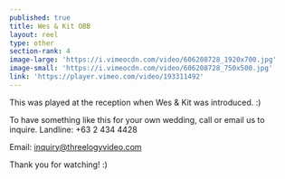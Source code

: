 ```yaml
---
published: true
title: Wes & Kit OBB
layout: reel
type: other
section-rank: 4
image-large: 'https://i.vimeocdn.com/video/606208728_1920x700.jpg'
image-small: 'https://i.vimeocdn.com/video/606208728_750x500.jpg'
link: 'https://player.vimeo.com/video/193311492'
---
```

This was played at the reception when Wes & Kit was introduced. :)

To have something like this for your own wedding, call or email us to inquire.
Landline: +63 2 434 4428

Email: inquiry@threelogyvideo.com

Thank you for watching! :)
